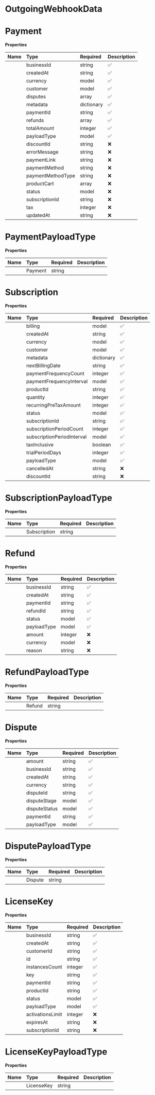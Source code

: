 # OutgoingWebhookData




# Payment



**Properties**

| Name | Type | Required | Description |
| :-------- | :----------| :----------| :----------|
    | businessId | string | ✅ | Identifier of the business associated with the payment |
    | createdAt | string | ✅ | Timestamp when the payment was created |
    | currency | model | ✅ |  |
    | customer | model | ✅ |  |
    | disputes | array | ✅ | List of disputes associated with this payment |
    | metadata | dictionary | ✅ |  |
    | paymentId | string | ✅ | Unique identifier for the payment |
    | refunds | array | ✅ | List of refunds issued for this payment |
    | totalAmount | integer | ✅ | Total amount charged to the customer including tax, in smallest currency unit (e.g. cents) |
    | payloadType | model | ✅ |  |
    | discountId | string | ❌ | The discount id if discount is applied |
    | errorMessage | string | ❌ | An error message if the payment failed |
    | paymentLink | string | ❌ | Checkout URL |
    | paymentMethod | string | ❌ | Payment method used by customer (e.g. "card", "bank_transfer") |
    | paymentMethodType | string | ❌ | Specific type of payment method (e.g. "visa", "mastercard") |
    | productCart | array | ❌ | List of products purchased in a one-time payment |
    | status | model | ❌ |  |
    | subscriptionId | string | ❌ | Identifier of the subscription if payment is part of a subscription |
    | tax | integer | ❌ | Amount of tax collected in smallest currency unit (e.g. cents) |
    | updatedAt | string | ❌ | Timestamp when the payment was last updated |

# PaymentPayloadType



**Properties**

| Name | Type | Required | Description |
| :-------- | :----------| :----------| :----------|
    | Payment | string |  | Payment |



# Subscription



**Properties**

| Name | Type | Required | Description |
| :-------- | :----------| :----------| :----------|
    | billing | model | ✅ |  |
    | createdAt | string | ✅ | Timestamp when the subscription was created |
    | currency | model | ✅ |  |
    | customer | model | ✅ |  |
    | metadata | dictionary | ✅ |  |
    | nextBillingDate | string | ✅ | Timestamp of the next scheduled billing |
    | paymentFrequencyCount | integer | ✅ | Number of payment frequency intervals |
    | paymentFrequencyInterval | model | ✅ |  |
    | productId | string | ✅ | Identifier of the product associated with this subscription |
    | quantity | integer | ✅ | Number of units/items included in the subscription |
    | recurringPreTaxAmount | integer | ✅ | Amount charged before tax for each recurring payment in smallest currency unit (e.g. cents) |
    | status | model | ✅ |  |
    | subscriptionId | string | ✅ | Unique identifier for the subscription |
    | subscriptionPeriodCount | integer | ✅ | Number of subscription period intervals |
    | subscriptionPeriodInterval | model | ✅ |  |
    | taxInclusive | boolean | ✅ | Indicates if the recurring_pre_tax_amount is tax inclusive |
    | trialPeriodDays | integer | ✅ | Number of days in the trial period (0 if no trial) |
    | payloadType | model | ✅ |  |
    | cancelledAt | string | ❌ | Cancelled timestamp if the subscription is cancelled |
    | discountId | string | ❌ | The discount id if discount is applied |

# SubscriptionPayloadType



**Properties**

| Name | Type | Required | Description |
| :-------- | :----------| :----------| :----------|
    | Subscription | string |  | Subscription |



# Refund



**Properties**

| Name | Type | Required | Description |
| :-------- | :----------| :----------| :----------|
    | businessId | string | ✅ | The unique identifier of the business issuing the refund. |
    | createdAt | string | ✅ | The timestamp of when the refund was created in UTC. |
    | paymentId | string | ✅ | The unique identifier of the payment associated with the refund. |
    | refundId | string | ✅ | The unique identifier of the refund. |
    | status | model | ✅ |  |
    | payloadType | model | ✅ |  |
    | amount | integer | ❌ | The refunded amount. |
    | currency | model | ❌ |  |
    | reason | string | ❌ | The reason provided for the refund, if any. Optional. |

# RefundPayloadType



**Properties**

| Name | Type | Required | Description |
| :-------- | :----------| :----------| :----------|
    | Refund | string |  | Refund |



# Dispute



**Properties**

| Name | Type | Required | Description |
| :-------- | :----------| :----------| :----------|
    | amount | string | ✅ | The amount involved in the dispute, represented as a string to accommodate precision. |
    | businessId | string | ✅ | The unique identifier of the business involved in the dispute. |
    | createdAt | string | ✅ | The timestamp of when the dispute was created, in UTC. |
    | currency | string | ✅ | The currency of the disputed amount, represented as an ISO 4217 currency code. |
    | disputeId | string | ✅ | The unique identifier of the dispute. |
    | disputeStage | model | ✅ |  |
    | disputeStatus | model | ✅ |  |
    | paymentId | string | ✅ | The unique identifier of the payment associated with the dispute. |
    | payloadType | model | ✅ |  |

# DisputePayloadType



**Properties**

| Name | Type | Required | Description |
| :-------- | :----------| :----------| :----------|
    | Dispute | string |  | Dispute |



# LicenseKey



**Properties**

| Name | Type | Required | Description |
| :-------- | :----------| :----------| :----------|
    | businessId | string | ✅ | The unique identifier of the business associated with the license key. |
    | createdAt | string | ✅ | The timestamp indicating when the license key was created, in UTC. |
    | customerId | string | ✅ | The unique identifier of the customer associated with the license key. |
    | id | string | ✅ | The unique identifier of the license key. |
    | instancesCount | integer | ✅ | The current number of instances activated for this license key. |
    | key | string | ✅ | The license key string. |
    | paymentId | string | ✅ | The unique identifier of the payment associated with the license key. |
    | productId | string | ✅ | The unique identifier of the product associated with the license key. |
    | status | model | ✅ |  |
    | payloadType | model | ✅ |  |
    | activationsLimit | integer | ❌ | The maximum number of activations allowed for this license key. |
    | expiresAt | string | ❌ | The timestamp indicating when the license key expires, in UTC. |
    | subscriptionId | string | ❌ | The unique identifier of the subscription associated with the license key, if any. |

# LicenseKeyPayloadType



**Properties**

| Name | Type | Required | Description |
| :-------- | :----------| :----------| :----------|
    | LicenseKey | string |  | LicenseKey |






<!-- This file was generated by liblab | https://liblab.com/ -->